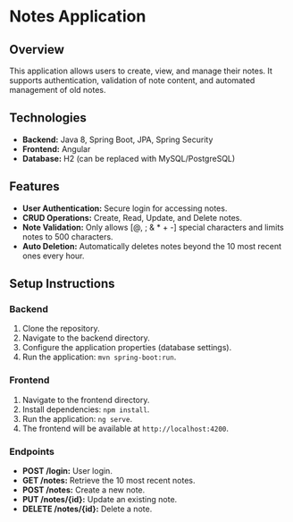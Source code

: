# Notes Application

## Overview
This application allows users to create, view, and manage their notes. It supports authentication, validation of note content, and automated management of old notes.

## Technologies
- **Backend:** Java 8, Spring Boot, JPA, Spring Security
- **Frontend:** Angular
- **Database:** H2 (can be replaced with MySQL/PostgreSQL)

## Features
- **User Authentication:** Secure login for accessing notes.
- **CRUD Operations:** Create, Read, Update, and Delete notes.
- **Note Validation:** Only allows [@, ; & * + -] special characters and limits notes to 500 characters.
- **Auto Deletion:** Automatically deletes notes beyond the 10 most recent ones every hour.

## Setup Instructions

### Backend
1. Clone the repository.
2. Navigate to the backend directory.
3. Configure the application properties (database settings).
4. Run the application: `mvn spring-boot:run`.

### Frontend
1. Navigate to the frontend directory.
2. Install dependencies: `npm install`.
3. Run the application: `ng serve`.
4. The frontend will be available at `http://localhost:4200`.

### Endpoints

- **POST /login:** User login.
- **GET /notes:** Retrieve the 10 most recent notes.
- **POST /notes:** Create a new note.
- **PUT /notes/{id}:** Update an existing note.
- **DELETE /notes/{id}:** Delete a note.


